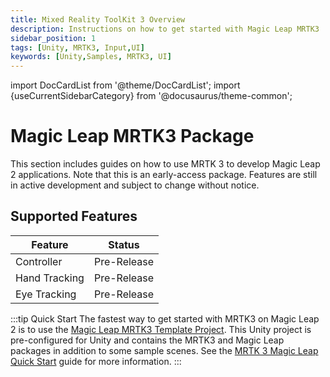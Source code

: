 ```yaml
---
title: Mixed Reality ToolKit 3 Overview
description: Instructions on how to get started with Magic Leap MRTK3
sidebar_position: 1
tags: [Unity, MRTK3, Input,UI]
keywords: [Unity,Samples, MRTK3, UI]
---
```


import DocCardList from '@theme/DocCardList';
import {useCurrentSidebarCategory} from '@docusaurus/theme-common';

# Magic Leap MRTK3 Package

This section includes guides on how to use MRTK 3 to develop Magic Leap 2 applications. Note that this is an early-access package. Features are still in active development and subject to change without notice.

## Supported Features

| Feature | Status |
|--|--|
| Controller | Pre-Release |
| Hand Tracking | Pre-Release |
| Eye Tracking | Pre-Release |


:::tip Quick Start 
The fastest way to get started with MRTK3 on Magic Leap 2 is to use the [Magic Leap MRTK3 Template Project](./mrtk3-template.md). This Unity project is pre-configured for Unity and contains the MRTK3 and Magic Leap packages in addition to some sample scenes. See the [MRTK 3 Magic Leap Quick Start](./mrtk3-template.md) guide for more information.
:::


<DocCardList items={useCurrentSidebarCategory().items}/>